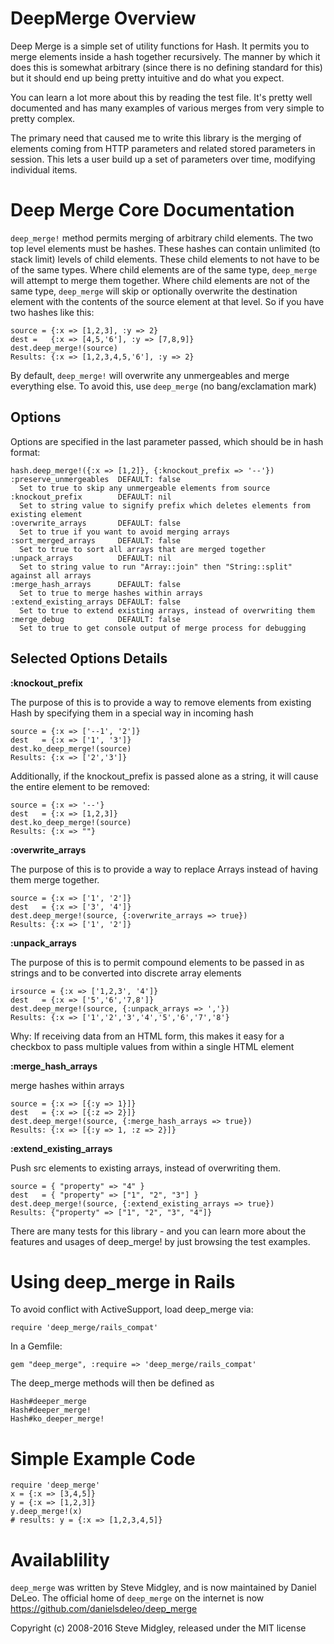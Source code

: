 DeepMerge Overview
==================

Deep Merge is a simple set of utility functions for Hash. It permits you to merge elements inside a hash together recursively. The manner by which it does this is somewhat arbitrary (since there is no defining standard for this) but it should end up being pretty intuitive and do what you expect.

You can learn a lot more about this by reading the test file. It's pretty well documented and has many examples of various merges from very simple to pretty complex.

The primary need that caused me to write this library is the merging of elements coming from HTTP parameters and related stored parameters in session. This lets a user build up a set of parameters over time, modifying individual items.

Deep Merge Core Documentation
=============================

`deep_merge!` method permits merging of arbitrary child elements. The two top level elements must be hashes. These hashes can contain unlimited (to stack limit) levels of child elements. These child elements to not have to be of the same types. Where child elements are of the same type, `deep_merge` will attempt to merge them together. Where child elements are not of the same type, `deep_merge` will skip or optionally overwrite the destination element with the contents of the source element at that level. So if you have two hashes like this:

    source = {:x => [1,2,3], :y => 2}
    dest =   {:x => [4,5,'6'], :y => [7,8,9]}
    dest.deep_merge!(source)
    Results: {:x => [1,2,3,4,5,'6'], :y => 2}

By default, `deep_merge!` will overwrite any unmergeables and merge everything else. To avoid this, use `deep_merge` (no bang/exclamation mark)

Options
-------

Options are specified in the last parameter passed, which should be in hash format:

    hash.deep_merge!({:x => [1,2]}, {:knockout_prefix => '--'})
    :preserve_unmergeables  DEFAULT: false
      Set to true to skip any unmergeable elements from source
    :knockout_prefix        DEFAULT: nil
      Set to string value to signify prefix which deletes elements from existing element
    :overwrite_arrays       DEFAULT: false
      Set to true if you want to avoid merging arrays
    :sort_merged_arrays     DEFAULT: false
      Set to true to sort all arrays that are merged together
    :unpack_arrays          DEFAULT: nil
      Set to string value to run "Array::join" then "String::split" against all arrays
    :merge_hash_arrays      DEFAULT: false
      Set to true to merge hashes within arrays
    :extend_existing_arrays DEFAULT: false
      Set to true to extend existing arrays, instead of overwriting them
    :merge_debug            DEFAULT: false
      Set to true to get console output of merge process for debugging

Selected Options Details
------------------------

**:knockout_prefix**

The purpose of this is to provide a way to remove elements from existing Hash by specifying them in a special way in incoming hash

    source = {:x => ['--1', '2']}
    dest   = {:x => ['1', '3']}
    dest.ko_deep_merge!(source)
    Results: {:x => ['2','3']}

Additionally, if the knockout_prefix is passed alone as a string, it will cause the entire element to be removed:

    source = {:x => '--'}
    dest   = {:x => [1,2,3]}
    dest.ko_deep_merge!(source)
    Results: {:x => ""}

**:overwrite_arrays**

The purpose of this is to provide a way to replace Arrays instead of having them merge together.

    source = {:x => ['1', '2']}
    dest   = {:x => ['3', '4']}
    dest.deep_merge!(source, {:overwrite_arrays => true})
    Results: {:x => ['1', '2']}

**:unpack_arrays**

The purpose of this is to permit compound elements to be passed in as strings and to be converted into discrete array elements

    irsource = {:x => ['1,2,3', '4']}
    dest   = {:x => ['5','6','7,8']}
    dest.deep_merge!(source, {:unpack_arrays => ','})
    Results: {:x => ['1','2','3','4','5','6','7','8'}

Why: If receiving data from an HTML form, this makes it easy for a checkbox to pass multiple values from within a single HTML element

**:merge_hash_arrays**

merge hashes within arrays

    source = {:x => [{:y => 1}]}
    dest   = {:x => [{:z => 2}]}
    dest.deep_merge!(source, {:merge_hash_arrays => true})
    Results: {:x => [{:y => 1, :z => 2}]}

**:extend_existing_arrays**

Push src elements to existing arrays, instead of overwriting them.

    source = { "property" => "4" }
    dest   = { "property" => ["1", "2", "3"] }
    dest.deep_merge!(source, {:extend_existing_arrays => true})
    Results: {"property" => ["1", "2", "3", "4"]}

There are many tests for this library - and you can learn more about the features and usages of deep_merge! by just browsing the test examples.

Using deep_merge in Rails
=========================

To avoid conflict with ActiveSupport, load deep_merge via:

    require 'deep_merge/rails_compat'

In a Gemfile:

    gem "deep_merge", :require => 'deep_merge/rails_compat'

The deep_merge methods will then be defined as

    Hash#deeper_merge
    Hash#deeper_merge!
    Hash#ko_deeper_merge!

Simple Example Code
===================

    require 'deep_merge'
    x = {:x => [3,4,5]}
    y = {:x => [1,2,3]}
    y.deep_merge!(x)
    # results: y = {:x => [1,2,3,4,5]}

Availablility
=============

`deep_merge` was written by Steve Midgley, and is now maintained by Daniel DeLeo. The official home of `deep_merge` on the internet is now https://github.com/danielsdeleo/deep_merge

Copyright (c) 2008-2016 Steve Midgley, released under the MIT license
